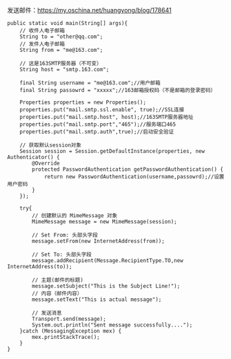 发送邮件：https://my.oschina.net/huangyong/blog/178641  

    public static void main(String[] args){
        // 收件人电子邮箱
        String to = "other@qq.com";
        // 发件人电子邮箱
        String from = "me@163.com";

        // 这是163SMTP服务器（不可变）
        String host = "smtp.163.com";

        final String username = "me@163.com";//用户邮箱
        final String passowrd = "xxxxx";//163邮箱授权码（不是邮箱的登录密码）

        Properties properties = new Properties();
        properties.put("mail.smtp.ssl.enable", true);//SSL连接
        properties.put("mail.smtp.host", host);//163SMTP服务器地址
        properties.put("mail.smtp.port","465");//服务端口465
        properties.put("mail.smtp.auth",true);//启动安全验证

        // 获取默认session对象
        Session session = Session.getDefaultInstance(properties, new Authenticator() {
            @Override
            protected PasswordAuthentication getPasswordAuthentication() {
                return new PasswordAuthentication(username,passowrd);//设置用户密码
            }
        });

        try{
            // 创建默认的 MimeMessage 对象
            MimeMessage message = new MimeMessage(session);

            // Set From: 头部头字段
            message.setFrom(new InternetAddress(from));

            // Set To: 头部头字段
            message.addRecipient(Message.RecipientType.TO,new InternetAddress(to));

            // 主题(邮件的标题)
            message.setSubject("This is the Subject Line!");
            // 内容（邮件内容）
            message.setText("This is actual message");

            // 发送消息
            Transport.send(message);
            System.out.println("Sent message successfully....");
        }catch (MessagingException mex) {
            mex.printStackTrace();
        }
    }
